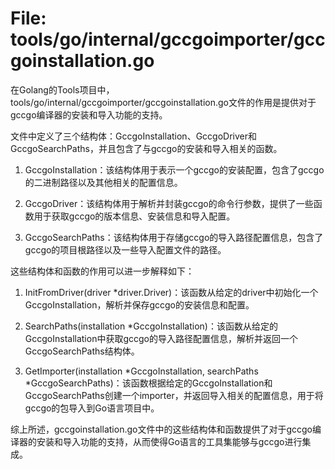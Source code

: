 # File: tools/go/internal/gccgoimporter/gccgoinstallation.go

在Golang的Tools项目中，tools/go/internal/gccgoimporter/gccgoinstallation.go文件的作用是提供对于gccgo编译器的安装和导入功能的支持。

文件中定义了三个结构体：GccgoInstallation、GccgoDriver和GccgoSearchPaths，并且包含了与gccgo的安装和导入相关的函数。

1. GccgoInstallation：该结构体用于表示一个gccgo的安装配置，包含了gccgo的二进制路径以及其他相关的配置信息。

2. GccgoDriver：该结构体用于解析并封装gccgo的命令行参数，提供了一些函数用于获取gccgo的版本信息、安装信息和导入配置。

3. GccgoSearchPaths：该结构体用于存储gccgo的导入路径配置信息，包含了gccgo的项目根路径以及一些导入配置文件的路径。

这些结构体和函数的作用可以进一步解释如下：

1. InitFromDriver(driver *driver.Driver)：该函数从给定的driver中初始化一个GccgoInstallation，解析并保存gccgo的安装信息和配置。

2. SearchPaths(installation *GccgoInstallation)：该函数从给定的GccgoInstallation中获取gccgo的导入路径配置信息，解析并返回一个GccgoSearchPaths结构体。

3. GetImporter(installation *GccgoInstallation, searchPaths *GccgoSearchPaths)：该函数根据给定的GccgoInstallation和GccgoSearchPaths创建一个importer，并返回导入相关的配置信息，用于将gccgo的包导入到Go语言项目中。

综上所述，gccgoinstallation.go文件中的这些结构体和函数提供了对于gccgo编译器的安装和导入功能的支持，从而使得Go语言的工具集能够与gccgo进行集成。

